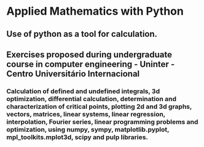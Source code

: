 # Applied Mathematics with Python

## Use of python as a tool for calculation. 
## Exercises proposed during undergraduate course in computer engineering - Uninter - Centro Universitário Internacional 

### Calculation of defined and undefined integrals, 3d optimization, differential calculation, determination and characterization of critical points, plotting 2d and 3d graphs, vectors, matrices, linear systems, linear regression, interpolation, Fourier series, linear programming problems and optimization, using numpy, sympy, matplotlib.pyplot, mpl_toolkits.mplot3d, scipy and pulp libraries.

